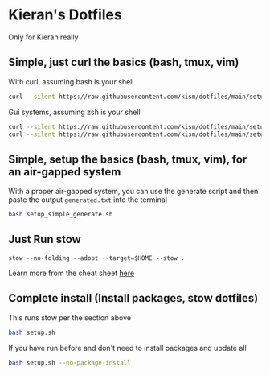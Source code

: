 # Kieran's Dotfiles

Only for Kieran really

## Simple, just curl the basics (bash, tmux, vim)

With curl, assuming bash is your shell

```bash
curl --silent https://raw.githubusercontent.com/kism/dotfiles/main/setup_simple.sh | bash && . ~/.bashrc && bind -f ~/.inputrc
```

Gui systems, assuming zsh is your shell

```bash
curl --silent https://raw.githubusercontent.com/kism/dotfiles/main/setup_simple.sh | bash -s -- --gui
curl --silent https://raw.githubusercontent.com/kism/dotfiles/main/setup_simple.sh | bash -s -- --no-package-install

```

## Simple, setup the basics (bash, tmux, vim), for an air-gapped system

With a proper air-gapped system, you can use the generate script and then paste the output `generated.txt` into the terminal

```bash
bash setup_simple_generate.sh
```

## Just Run stow

`stow --no-folding --adopt --target=$HOME --stow .`

Learn more from the cheat sheet [here](README_STOW.md)

## Complete install (Install packages, stow dotfiles)

This runs stow per the section above

```bash
bash setup.sh
```

If you have run before and don't need to install packages and update all

```bash
bash setup.sh --no-package-install
```

